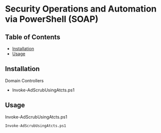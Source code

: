 # Security Operations and Automation via PowerShell (SOAP)
## Table of Contents
* [Installation](#installation)
* [Usage](#usage)

## Installation
Domain Controllers
* Invoke-AdScrubUsingAtcts.ps1

## Usage
Invoke-AdScrubUsingAtcts.ps1
```pwsg
Invoke-AdScrubUsingAtcts.ps1
```
